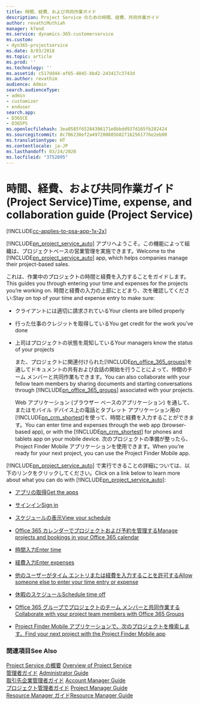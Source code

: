 ```yaml
---
title: 時間、経費、および共同作業ガイド
description: Project Service のための時間、経費、共同作業ガイド
author: revathiMuthiah
manager: kfend
ms.service: dynamics-365-customerservice
ms.custom:
- dyn365-projectservice
ms.date: 8/03/2018
ms.topic: article
ms.prod: ''
ms.technology: ''
ms.assetid: c517dd44-af65-4845-bbd2-243417c3743d
ms.author: revathim
audience: Admin
search.audienceType:
- admin
- customizer
- enduser
search.app:
- D365CE
- D365PS
ms.openlocfilehash: 3ea0585f65284306171e8bbdd937d165fb282424
ms.sourcegitcommit: 8c786230ef2a497280885b827162561776e2eb00
ms.translationtype: HT
ms.contentlocale: ja-JP
ms.lasthandoff: 03/24/2020
ms.locfileid: "3752895"
---
```

# <a name="time-expense-and-collaboration-guide-project-service"></a><span data-ttu-id="31215-103">時間、経費、および共同作業ガイド (Project Service)</span><span class="sxs-lookup"><span data-stu-id="31215-103">Time, expense, and collaboration guide (Project Service)</span></span>

[!INCLUDE[cc-applies-to-psa-app-1x-2x](../includes/cc-applies-to-psa-app-1x-2x.md)]

<span data-ttu-id="31215-104">[!INCLUDE[pn_project_service_auto](../includes/pn-project-service-auto.md)] アプリへようこそ。この機能によって組織は、プロジェクトベースの営業管理を実施できます。</span><span class="sxs-lookup"><span data-stu-id="31215-104">Welcome to the [!INCLUDE[pn_project_service_auto](../includes/pn-project-service-auto.md)] app, which helps companies manage their project-based sales.</span></span> 
  
 <span data-ttu-id="31215-105">これは、作業中のプロジェクトの時間と経費を入力することをガイドします。</span><span class="sxs-lookup"><span data-stu-id="31215-105">This guides you through entering your time and expenses for the projects you’re working on.</span></span> <span data-ttu-id="31215-106">時間と経費の入力の上部にとどまり、次を確認してください:</span><span class="sxs-lookup"><span data-stu-id="31215-106">Stay on top of your time and expense entry to make sure:</span></span>  
  
- <span data-ttu-id="31215-107">クライアントには適切に請求されている</span><span class="sxs-lookup"><span data-stu-id="31215-107">Your clients are billed properly</span></span>  
  
- <span data-ttu-id="31215-108">行った仕事のクレジットを取得している</span><span class="sxs-lookup"><span data-stu-id="31215-108">You get credit for the work you’ve done</span></span>  
  
- <span data-ttu-id="31215-109">上司はプロジェクトの状態を周知している</span><span class="sxs-lookup"><span data-stu-id="31215-109">Your managers know the status of your projects</span></span>  
  
  <span data-ttu-id="31215-110">また、プロジェクトに関連付けられた[!INCLUDE[pn_office_365_groups](../includes/pn-office-365-groups.md)]を通してドキュメントの共有および会話の開始を行うことによって、仲間のチーム メンバーと共同作業もできます。</span><span class="sxs-lookup"><span data-stu-id="31215-110">You can also collaborate with your fellow team members by sharing documents and starting conversations through [!INCLUDE[pn_office_365_groups](../includes/pn-office-365-groups.md)] associated with your projects.</span></span>  
  
  <span data-ttu-id="31215-111">Web アプリケーション (ブラウザー ベースのアプリケーション) を通して、またはモバイル デバイス上の電話とタブレット アプリケーション用の[!INCLUDE[pn_crm_shortest](../includes/pn-crm-shortest.md)]を使って、時間と経費を入力することができます。</span><span class="sxs-lookup"><span data-stu-id="31215-111">You can enter time and expenses through the web app (browser-based app), or with the [!INCLUDE[pn_crm_shortest](../includes/pn-crm-shortest.md)] for phones and tablets app on your mobile device.</span></span> <span data-ttu-id="31215-112">次のプロジェクトの準備が整ったら、Project Finder Mobile アプリケーションを使用できます。</span><span class="sxs-lookup"><span data-stu-id="31215-112">When you’re ready for your next project, you can use the Project Finder Mobile app.</span></span>  
  
<span data-ttu-id="31215-113">[!INCLUDE[pn_project_service_auto](../includes/pn-project-service-auto.md)] で実行できることの詳細については、以下のリンクをクリックしてください。</span><span class="sxs-lookup"><span data-stu-id="31215-113">Click on a link below to learn more about what you can do with [!INCLUDE[pn_project_service_auto](../includes/pn-project-service-auto.md)]:</span></span>  
  
-   [<span data-ttu-id="31215-114">アプリの取得</span><span class="sxs-lookup"><span data-stu-id="31215-114">Get the apps</span></span>](../project-service/get-apps.md)  
  
-   [<span data-ttu-id="31215-115">サインイン</span><span class="sxs-lookup"><span data-stu-id="31215-115">Sign in</span></span>](../project-service/sign-in.md)  
  
-   [<span data-ttu-id="31215-116">スケジュールの表示</span><span class="sxs-lookup"><span data-stu-id="31215-116">View your schedule</span></span>](../project-service/view-schedule.md)  
  
-   [<span data-ttu-id="31215-117">Office 365 カレンダーでプロジェクトおよび予約を管理する</span><span class="sxs-lookup"><span data-stu-id="31215-117">Manage projects and bookings in your Office 365 calendar</span></span>](../project-service/manage-project-bookings-office-365-calendar.md)  
  
-   [<span data-ttu-id="31215-118">時間入力</span><span class="sxs-lookup"><span data-stu-id="31215-118">Enter time</span></span>](../project-service/enter-time.md)  
  
-   [<span data-ttu-id="31215-119">経費入力</span><span class="sxs-lookup"><span data-stu-id="31215-119">Enter expenses</span></span>](../project-service/enter-expenses.md)  
  
-   [<span data-ttu-id="31215-120">他のユーザーがタイム エントリまたは経費を入力することを許可する</span><span class="sxs-lookup"><span data-stu-id="31215-120">Allow someone else to enter your time entry or expense</span></span>](../project-service/allow-someone-else-enter-time-entry-expense.md)  
  
-   [<span data-ttu-id="31215-121">休暇のスケジュール</span><span class="sxs-lookup"><span data-stu-id="31215-121">Schedule time off</span></span>](../project-service/schedule-time-off.md)  
  
-   [<span data-ttu-id="31215-122">Office 365 グループでプロジェクトのチーム メンバーと共同作業する</span><span class="sxs-lookup"><span data-stu-id="31215-122">Collaborate with your project team members with Office 365 Groups</span></span>](../project-service/collaborate-project-team-members-office-365-groups.md)  
  
-   [<span data-ttu-id="31215-123">Project Finder Mobile アプリケーションで、次のプロジェクトを検索します。</span><span class="sxs-lookup"><span data-stu-id="31215-123">Find your next project with the Project Finder Mobile app</span></span>](../project-service/find-next-project-finder-mobile-app.md)  
  
### <a name="see-also"></a><span data-ttu-id="31215-124">関連項目</span><span class="sxs-lookup"><span data-stu-id="31215-124">See Also</span></span>  
 <span data-ttu-id="31215-125">[Project Service の概要](../project-service/overview.md) </span><span class="sxs-lookup"><span data-stu-id="31215-125">[Overview of Project Service](../project-service/overview.md) </span></span>  
 <span data-ttu-id="31215-126">[管理者ガイド](../project-service/admin-guide.md) </span><span class="sxs-lookup"><span data-stu-id="31215-126">[Administrator Guide](../project-service/admin-guide.md) </span></span>  
 <span data-ttu-id="31215-127">[取引先企業管理者ガイド](../project-service/account-manager-guide.md) </span><span class="sxs-lookup"><span data-stu-id="31215-127">[Account Manager Guide](../project-service/account-manager-guide.md) </span></span>  
 <span data-ttu-id="31215-128">[プロジェクト管理者ガイド](../project-service/project-manager-guide.md) </span><span class="sxs-lookup"><span data-stu-id="31215-128">[Project Manager Guide](../project-service/project-manager-guide.md) </span></span>  
 [<span data-ttu-id="31215-129">Resource Manager ガイド</span><span class="sxs-lookup"><span data-stu-id="31215-129">Resource Manager Guide</span></span>](../project-service/resource-manager-guide.md)   
